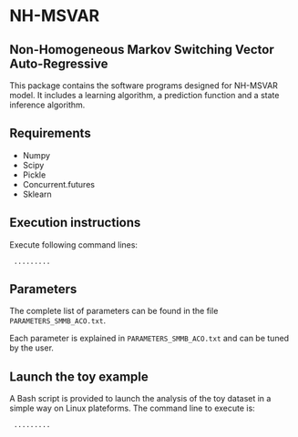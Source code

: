# NH-MSVAR

## Non-Homogeneous Markov Switching Vector Auto-Regressive
This package contains the software programs designed for NH-MSVAR model. It includes a learning algorithm, a prediction function and a state inference algorithm.

## Requirements
 * Numpy
 * Scipy
 * Pickle
 * Concurrent.futures
 * Sklearn


## Execution instructions
Execute following command lines:
```{python}
 .........
```

## Parameters
The complete list of parameters can be found in the file `PARAMETERS_SMMB_ACO.txt`.

Each parameter is explained in `PARAMETERS_SMMB_ACO.txt` and can be tuned by the user.

## Launch the toy example
A Bash script is provided to launch the analysis of the toy dataset in a simple way on Linux plateforms.
The command line to execute is:
```{python}
 .........
```
